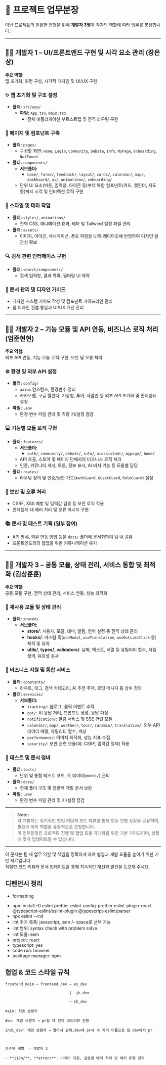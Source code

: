 # 🚀 프로젝트 업무분장

이번 프로젝트의 원활한 진행을 위해 **개발자 3명**이 각자의 역할에 따라 업무를 분담합니다.

---

## 👨‍💻 개발자 1 – UI/프론트엔드 구현 및 시각 요소 관리 (장은상)

**주요 역할:**  
앱 초기화, 화면 구성, 시각적 디자인 및 UI/UX 구현

### ✨ 앱 초기화 및 구조 설정

- **폴더:** `src/app/`
  - **파일:** `App.tsx`, `main.tsx`
    - 전체 애플리케이션 부트스트랩 및 전역 라우팅 구현

### 🎨 페이지 및 컴포넌트 구축

- **폴더:** `pages/`
  - 구성할 화면: `Home`, `Login`, `Community`, `Debate`, `Info`, `MyPage`, `Onboarding`, `NotFound`
- **폴더:** `components/`
  - **서브폴더:**
    - `base/`, `forms/`, `feedback/`, `layout/`, `cards/`, `calendar/`, `map/`, `dashboard/`, `ai/`, `animations/`, `onboarding/`
  - 단위 UI 요소(버튼, 입력창, 아이콘 등)부터 복합 컴포넌트(카드, 캘린더, 지도 등)까지 시각 및 인터랙션 로직 구현

### 👗 스타일 및 테마 작업

- **폴더:** `styles/`, `animations/`
  - 전역 CSS, 애니메이션 효과, 테마 및 Tailwind 설정 파일 관리
- **폴더:** `assets/`
  - 이미지, 아이콘, 애니메이션, 폰트 파일을 UI와 레이아웃에 반영하여 디자인 일관성 확보

### 🔍 검색 관련 인터페이스 구현

- **폴더:** `search/components/`
  - 검색 입력창, 결과 목록, 필터링 UI 제작

### 📝 문서 관리 및 디자인 가이드

- 디자인 시스템 가이드 작성 및 컴포넌트 가이드라인 관리
- 웹 디자인 컨셉 통일과 UI/UX 개선 관리

---

## 👨‍💻 개발자 2 – 기능 모듈 및 API 연동, 비즈니스 로직 처리 (엄준현현)

**주요 역할:**  
외부 API 연동, 기능 모듈 로직 구현, 보안 및 오류 처리

### ⚙️ 환경 및 외부 API 설정

- **폴더:** `config/`
  - `axios` 인스턴스, 환경변수 정리
  - 카카오맵, 구글 캘린더, 기상청, 투어, 사람인 등 외부 API 초기화 및 인터셉터 설정
- **파일:** `.env`
  - 환경 변수 파일 관리 및 각종 키/설정 점검

### 💻 기능별 모듈 로직 구현

- **폴더:** `features/`
  - **서브폴더:**
    - `auth/`, `community/`, `debate/`, `info/`, `aiassistant/`, `mypage/`, `home/`
  - API 호출, 스토어 및 페이지 단에서의 비즈니스 로직 처리
  - 인증, 커뮤니티 게시, 토론, 정보 표시, AI 비서 기능 등 모듈별 담당
- **폴더:** `routes/`
  - 라우팅 정의 및 인증/권한 가드(`AuthGuard`, `GuestGuard`, `RoleGuard`) 설정

### 🔐 보안 및 오류 처리

- CSRF, XSS 예방 및 입력값 검증 등 보안 로직 적용
- 인터셉터 내 에러 처리 및 오류 메시지 구현

### 📚 문서 및 테스트 기획 (일부 참여)

- API 명세, 외부 연동 방법 등을 `docs/` 폴더에 문서화하여 팀 내 공유
- 프론트엔드와의 협업을 위한 커뮤니케이션 유지

---

## 👨‍💻 개발자 3 – 공통 모듈, 상태 관리, 서비스 통합 및 최적화 (김상훈훈)

**주요 역할:**  
공통 모듈 구현, 전역 상태 관리, 서비스 연동, 성능 최적화

### 🔄 재사용 모듈 및 상태 관리

- **폴더:** `shared/`
  - **서브폴더:**
    - **store/**: 사용자, 모달, 테마, 알림, 언어 설정 등 전역 상태 관리
    - **hooks/**: 커스텀 훅(`useModal`, `useTranslation`, `useOutsideClick` 등) 제작 및 유지
    - **utils/**, **types/**, **validators/**: 날짜, 텍스트, 배열 등 유틸리티 함수, 타입 정의, 유효성 검사

### 🔧 비즈니스 지원 및 통합 서비스

- **폴더:** `constants/`
  - 라우트, 태그, 검색 카테고리, AI 추천 주제, 로딩 메시지 등 상수 정의
- **폴더:** `services/`
  - **서브폴더:**
    - `tracking/`: 웹로그, 클릭 이벤트 추적
    - `gpt/`: AI 응답 처리, 프롬프트 생성, 응답 파싱
    - `notification/`: 알림 서비스 및 SSE 관련 모듈
    - `calendar/`, `map/`, `weather/`, `tour/`, `saramin/`, `translation/`: 외부 API 데이터 매핑, 유틸리티 함수, 캐싱
    - `performance/`: 이미지 최적화, 성능 지표 수집
    - `security/`: 보안 관련 모듈(예: CSRF, 입력값 정제) 적용

### 🧪 테스트 및 문서 정비

- **폴더:** `tests/`
  - 단위 및 통합 테스트 코드, 목 데이터(`mocks/`) 관리
- **폴더:** `docs/`
  - 전체 폴더 구조 및 전반적 개발 문서 보완
- **파일:** `.env`
  - 환경 변수 파일 관리 및 키/설정 점검

---

> **Note:**  
> 각 개발자는 정기적인 협업 미팅과 코드 리뷰를 통해 업무 진행 상황을 공유하며, 필요에 따라 역할을 유동적으로 조정합니다.  
> 이 업무분장은 프로젝트 진행 및 협업 효율 극대화를 위한 기본 가이드이며, 상황에 맞게 업데이트될 수 있습니다.

---

이 문서는 팀 내 업무 역할 및 책임을 명확하게 하여 협업과 개발 효율을 높이기 위한 기반 자료입니다.  
적절한 코드 리뷰와 문서 업데이트를 통해 지속적인 개선과 발전을 도모해 주세요.

## 디펜던시 정리

- formatting

* npm install -D eslint prettier eslint-config-prettier eslint-plugin-react @typescript-eslint/eslint-plugin @typescript-eslint/parser
* npx eslint --init
* lint 추가 목록: javascript, json /- space로 선택 가능
* lint 범위: syntax check with problem solve
* lint 모듈: esm
* project: react
* typescript: yes
* code run: browser
* package manager: npm

## 협업 & 코드 스타일 규칙

```
frontend_main — frontend_dev — es_dev

                             |— jh_dev

                             — sh_dev

main: 최종 브랜치

dev: 개발 브랜치 → pr할 때 전체 코드리뷰 진행

indi_dev: 개인 브랜치 → 알아서 관리,dev에 pr시 꼭 자기 이름으로 된 dev에서 pr



후순위 개발  - 개발자 3

- **i18n/**, **error/**: 다국어 지원, 글로벌 에러 처리 및 에러 유형 정의
```
